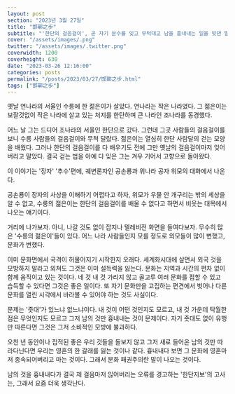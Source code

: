 ```yaml
---
layout: post
section: "2023년 3월 27일"
title: "邯鄲之步"
subtitle: "'한단의 걸음걸이', 곧 자기 분수를 잊고 무턱대고 남을 흉내내는 일을 빗댄 말이다."
cover: "/assets/images/.png"
twitter: "/assets/images/.twitter.png"
coverwidth: 1200
coverheight: 630
date: "2023-03-26 12:16:00"
categories: posts
permalink: "/posts/2023/03/27/邯鄲之步.html"
tags: ["邯鄲之步"]
---
```


옛날 연나라의 서울인 수릉에 한 젊은이가 살았다. 연나라는 작은 나라였다. 그 젊은이는 보잘것없이 작은 나라에 살고 있는 처지를 한탄하며 큰 나라인 조나라를 동경했다.

어느 날 그는 드디어 조나라의 서울인 한단으로 갔다. 그런데 그곳 사람들의 걸음걸이를 보니 수릉 사람들의 걸음걸이와 무척 달랐다. 젊은이는 열심히 한단 사람달의 걷는 모양을 배웠다. 그러나 한단의 걸음걸이를 다 배우기도 전에 그만 옛날의 걸음걸이마저 잊어버리고 말았다. 결국 걷는 법을 아예 다 잊은 그는 겨우 기어서 고향으로 돌아왔다.

이 이야기는 '장자' '추수'편에, 궤변론자인 공손룡과 위나라 공자 위모의 대화에서 나온다.

공손룡이 장자의 사상을 이해하기 어렵다고 하자, 위모가 우물 안 개구리는 밖의 세상을 알 수 없고, 수룽의 젊은이는 한단의 걸음걸이를 배울 수 없다고 하면서 비웃는 대목에서 나오는 얘기이다.

거리에 나가보자. 아니, 나갈 것도 없이 잡지나 텔레비전 화면을 들여다보자. 무수히 많은 '수릉의 젊은이'들이 있다. 어느 나라 사람들인지 모를 정도로 외모들이 많이 변했고, 문화가 변했다.

이미 문화면에서 국격이 허물어지기 시작한지 오래다. 세계화시대에 살면서 외국 것을 모방하지 말라고 외쳐도 그것은 이미 설득력을 잃는다. 문화는 지역과 시간의 편차 없이 함께 움직이고 있는 것이다. 네 것 내 것 가리지 않고 골고루 여러 문화를 접할 수 있고 습득할 수 있다면 그것은 좋은 일이다. 또 자기 문화만을 고집하는 편견에서 벗어나 다른 문화를 열린 시각에서 바라볼 수 있어야 하는 것도 사실이다.

문제는 '줏대'가 있느냐 없느냐이다. 내 것이 어떤 것인지도 모르고, 내 것 가운데 탁월한 점은 무엇인지도 모르고 그저 남의 것만 흉내내는 것이 문제이다. 자기 줏대도 없이 유행만 따른다면 그것은 그저 소비적인 모방에 불과하다.

오천 년 동안이나 집적된 좋은 우리 것들을 돌보지 않고 그저 새로 들어온 남의 것만 따라다닌다면 우리는 영혼의 한 갈래를 잃는 것이나 같다. 흉내내다 보면 그 문화에 영혼마저 종속되어버리고 마는 것이다. 그래서 문화 패권주의란 말이 나오는 것이다.

남의 것을 흉내내다가 결국 제 걸음마저 읺어버리는 오류를 경고하는 '한단지보'의 고사는, 그래서 요즘 더욱 생각난다.
